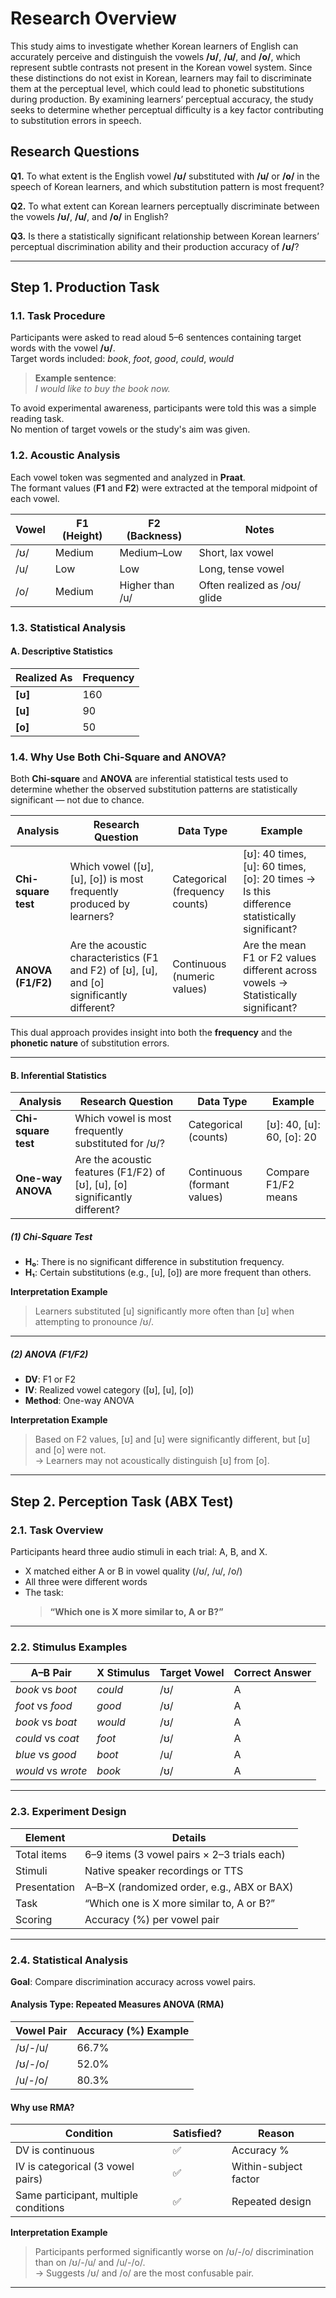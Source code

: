 # Research Overview

This study aims to investigate whether Korean learners of English can accurately perceive and distinguish the vowels **/ʊ/**, **/u/**, and **/o/**, which represent subtle contrasts not present in the Korean vowel system. Since these distinctions do not exist in Korean, learners may fail to discriminate them at the perceptual level, which could lead to phonetic substitutions during production. By examining learners’ perceptual accuracy, the study seeks to determine whether perceptual difficulty is a key factor contributing to substitution errors in speech.

## Research Questions

**Q1.** To what extent is the English vowel **/ʊ/** substituted with **/u/** or **/o/** in the speech of Korean learners, and which substitution pattern is most frequent?

**Q2.** To what extent can Korean learners perceptually discriminate between the vowels **/ʊ/**, **/u/**, and **/o/** in English?

**Q3.** Is there a statistically significant relationship between Korean learners’ perceptual discrimination ability and their production accuracy of **/ʊ/**?

---

## Step 1. Production Task

### 1.1. Task Procedure

Participants were asked to read aloud 5–6 sentences containing target words with the vowel **/ʊ/**.  
Target words included: *book*, *foot*, *good*, *could*, *would*

> **Example sentence**:  
> *I would like to buy the book now.*

To avoid experimental awareness, participants were told this was a simple reading task.  
No mention of target vowels or the study's aim was given.

### 1.2. Acoustic Analysis

Each vowel token was segmented and analyzed in **Praat**.  
The formant values (**F1** and **F2**) were extracted at the temporal midpoint of each vowel.

| Vowel | F1 (Height) | F2 (Backness) | Notes |
|-------|-------------|----------------|-----------------------------|
| /ʊ/   | Medium       | Medium–Low      | Short, lax vowel            |
| /u/   | Low          | Low             | Long, tense vowel           |
| /o/   | Medium       | Higher than /u/ | Often realized as /oʊ/ glide |

### 1.3. Statistical Analysis

#### A. Descriptive Statistics

| Realized As | Frequency |
|-------------|-----------|
| **[ʊ]**      | 160       |
| **[u]**      | 90        |
| **[o]**      | 50        |

### 1.4. Why Use Both Chi-Square and ANOVA?

Both **Chi-square** and **ANOVA** are inferential statistical tests used to determine whether the observed substitution patterns are statistically significant — not due to chance.

| Analysis           | Research Question                                                               | Data Type              | Example                                                                 |
|--------------------|----------------------------------------------------------------------------------|-------------------------|-------------------------------------------------------------------------|
| **Chi-square test** | Which vowel ([ʊ], [u], [o]) is most frequently produced by learners?            | Categorical (frequency counts) | [ʊ]: 40 times, [u]: 60 times, [o]: 20 times → Is this difference statistically significant? |
| **ANOVA (F1/F2)**   | Are the acoustic characteristics (F1 and F2) of [ʊ], [u], and [o] significantly different? | Continuous (numeric values)   | Are the mean F1 or F2 values different across vowels → Statistically significant?          |

This dual approach provides insight into both the **frequency** and the **phonetic nature** of substitution errors.

---

#### B. Inferential Statistics

| Analysis         | Research Question                                             | Data Type         | Example                |
|------------------|----------------------------------------------------------------|--------------------|------------------------|
| **Chi-square test** | Which vowel is most frequently substituted for /ʊ/?            | Categorical (counts) | [ʊ]: 40, [u]: 60, [o]: 20 |
| **One-way ANOVA**   | Are the acoustic features (F1/F2) of [ʊ], [u], [o] significantly different? | Continuous (formant values) | Compare F1/F2 means |

##### (1) Chi-Square Test

- **H₀**: There is no significant difference in substitution frequency.
- **H₁**: Certain substitutions (e.g., [u], [o]) are more frequent than others.

**Interpretation Example**  
> Learners substituted [u] significantly more often than [ʊ] when attempting to pronounce /ʊ/.

---

##### (2) ANOVA (F1/F2)

- **DV**: F1 or F2  
- **IV**: Realized vowel category ([ʊ], [u], [o])  
- **Method**: One-way ANOVA

**Interpretation Example**  
> Based on F2 values, [ʊ] and [u] were significantly different, but [ʊ] and [o] were not.  
> → Learners may not acoustically distinguish [ʊ] from [o].

---

## Step 2. Perception Task (ABX Test)

### 2.1. Task Overview

Participants heard three audio stimuli in each trial: A, B, and X.  
- X matched either A or B in vowel quality (/ʊ/, /u/, /o/)  
- All three were different words  
- The task:  
  > **“Which one is X more similar to, A or B?”**

---

### 2.2. Stimulus Examples

| A–B Pair        | X Stimulus | Target Vowel | Correct Answer |
|-----------------|------------|---------------|----------------|
| *book* vs *boot* | *could*     | /ʊ/           | A              |
| *foot* vs *food* | *good*      | /ʊ/           | A              |
| *book* vs *boat* | *would*     | /ʊ/           | A              |
| *could* vs *coat*| *foot*      | /ʊ/           | A              |
| *blue* vs *good* | *boot*      | /u/           | A              |
| *would* vs *wrote*| *book*     | /ʊ/           | A              |

---

### 2.3. Experiment Design

| Element          | Details |
|------------------|---------|
| Total items      | 6–9 items (3 vowel pairs × 2–3 trials each) |
| Stimuli          | Native speaker recordings or TTS |
| Presentation     | A–B–X (randomized order, e.g., ABX or BAX) |
| Task             | “Which one is X more similar to, A or B?” |
| Scoring          | Accuracy (%) per vowel pair |

---

### 2.4. Statistical Analysis

**Goal**: Compare discrimination accuracy across vowel pairs.

#### Analysis Type: Repeated Measures ANOVA (RMA)

| Vowel Pair   | Accuracy (%) Example |
|--------------|----------------------|
| /ʊ/-/u/      | 66.7%                |
| /ʊ/-/o/      | 52.0%                |
| /u/-/o/      | 80.3%                |

#### Why use RMA?

| Condition                       | Satisfied? | Reason |
|--------------------------------|------------|--------|
| DV is continuous               | ✅         | Accuracy % |
| IV is categorical (3 vowel pairs) | ✅         | Within-subject factor |
| Same participant, multiple conditions | ✅         | Repeated design |

**Interpretation Example**  
> Participants performed significantly worse on /ʊ/-/o/ discrimination than on /ʊ/-/u/ and /u/-/o/.  
> → Suggests /ʊ/ and /o/ are the most confusable pair.

---

